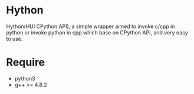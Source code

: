 # Hython
Hython(HUI CPython API), a simple wrapper aimed to invoke c/cpp in python or invoke python in cpp which base on CPython API, and very easy to use.

# Require
- python3
- g++ >= 4.8.2
